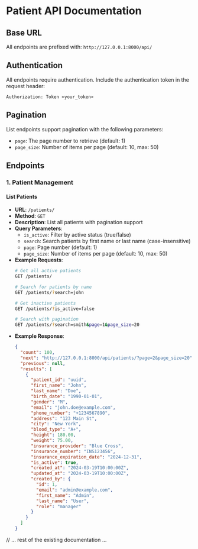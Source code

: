 # Patient API Documentation

## Base URL
All endpoints are prefixed with: `http://127.0.0.1:8000/api/`

## Authentication
All endpoints require authentication. Include the authentication token in the request header:
```
Authorization: Token <your_token>
```

## Pagination
List endpoints support pagination with the following parameters:
- `page`: The page number to retrieve (default: 1)
- `page_size`: Number of items per page (default: 10, max: 50)

## Endpoints

### 1. Patient Management

#### List Patients
- **URL**: `/patients/`
- **Method**: `GET`
- **Description**: List all patients with pagination support
- **Query Parameters**:
  - `is_active`: Filter by active status (true/false)
  - `search`: Search patients by first name or last name (case-insensitive)
  - `page`: Page number (default: 1)
  - `page_size`: Number of items per page (default: 10, max: 50)
- **Example Requests**:
  ```bash
  # Get all active patients
  GET /patients/
  
  # Search for patients by name
  GET /patients/?search=john
  
  # Get inactive patients
  GET /patients/?is_active=false
  
  # Search with pagination
  GET /patients/?search=smith&page=1&page_size=20
  ```
- **Example Response**:
  ```json
  {
    "count": 100,
    "next": "http://127.0.0.1:8000/api/patients/?page=2&page_size=20",
    "previous": null,
    "results": [
      {
        "patient_id": "uuid",
        "first_name": "John",
        "last_name": "Doe",
        "birth_date": "1990-01-01",
        "gender": "M",
        "email": "john.doe@example.com",
        "phone_number": "+1234567890",
        "address": "123 Main St",
        "city": "New York",
        "blood_type": "A+",
        "height": 180.00,
        "weight": 75.00,
        "insurance_provider": "Blue Cross",
        "insurance_number": "INS123456",
        "insurance_expiration_date": "2024-12-31",
        "is_active": true,
        "created_at": "2024-03-19T10:00:00Z",
        "updated_at": "2024-03-19T10:00:00Z",
        "created_by": {
          "id": 1,
          "email": "admin@example.com",
          "first_name": "Admin",
          "last_name": "User",
          "role": "manager"
        }
      }
    ]
  }
  ```

// ... rest of the existing documentation ... 